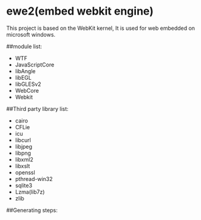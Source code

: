 # ewe2(embed webkit engine)
This project is based on the WebKit kernel,  It is used for web embedded on microsoft windows.

##module list:
- WTF
- JavaScriptCore
- libAngle
- libEGL
- libGLESv2
- WebCore
- Webkit

##Third party library list:
- cairo
- CFLie
- icu
- libcurl
- libjpeg
- libpng
- libxml2
- libxslt
- openssl
- pthread-win32
- sqlite3
- Lzma(lib7z)
- zlib

##Generating steps:

